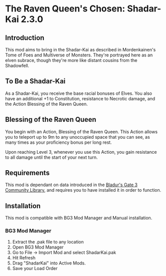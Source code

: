 # The Raven Queen's Chosen: Shadar-Kai 2.3.0

## Introduction
This mod aims to bring in the Shadar-Kai as described in Mordenkainen's Tome of
Foes and Multiverse of Monsters. They're portrayed here as an elven subrace,
though they're more like distant cousins from the Shadowfell.

## To Be a Shadar-Kai
As a Shadar-Kai, you receive the base racial bonuses of Elves. You also have
an additional +1 to Constitution, resistance to Necrotic damage, and the Action
Blessing of the Raven Queen.

## Blessing of the Raven Queen
You begin with an Action, Blessing of the Raven Queen. This Action allows you to
teleport up to 9m to any unoccupied space that you can see, as many times as your
proficiency bonus per long rest.

Upon reaching Level 3, whenever you use this Action, you gain resistance to all
damage until the start of your next turn.

## Requirements
This mod is dependant on data introduced in the [Bladur's Gate 3 Community Library](),
and requires you to have installed it in order to function.

## Installation
This mod is compatible with BG3 Mod Manager and Manual
installation.

### BG3 Mod Manager
1. Extract the .pak file to any location
2. Open BG3 Mod Manager
3. Go to File -> Import Mod and select ShadarKai.pak
4. Hit Refresh
5. Drag "ShadarKai" into Active Mods.
6. Save your Load Order